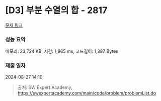 # [D3] 부분 수열의 합 - 2817 

[문제 링크](https://swexpertacademy.com/main/code/problem/problemDetail.do?contestProbId=AV7IzvG6EksDFAXB) 

### 성능 요약

메모리: 23,724 KB, 시간: 1,965 ms, 코드길이: 1,387 Bytes

### 제출 일자

2024-08-27 14:10



> 출처: SW Expert Academy, https://swexpertacademy.com/main/code/problem/problemList.do